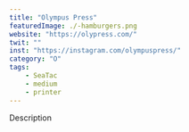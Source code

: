 ```yaml
---
title: "Olympus Press"
featuredImage: ./-hamburgers.png
website: "https://olypress.com/"
twit: ""
inst: "https://instagram.com/olympuspress/"
category: "O"
tags:
    - SeaTac
    - medium
    - printer
---
```


Description
